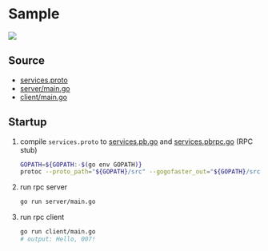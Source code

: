 # Sample

<img src="./sample.svg">

## Source

- [services.proto](./services.proto)
- [server/main.go](./server/main.go)
- [client/main.go](./client/main.go)

## Startup

1. compile `services.proto` to  [services.pb.go](./services.pb.go) and [services.pbrpc.go](./services.pbrpc.go) (RPC stub)

   ```bash
   GOPATH=${GOPATH:-$(go env GOPATH)}
   protoc --proto_path="${GOPATH}/src" --gogofaster_out="${GOPATH}/src" --pbrpc_out="${GOPATH}/src" -I. services.proto
   ```

2. run rpc server

   ```bash
   go run server/main.go
   ```

3. run rpc client

   ```bash
   go run client/main.go
   # output: Hello, 007!
   ```

